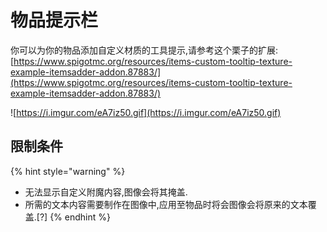# 物品提示栏

你可以为你的物品添加自定义材质的工具提示,请参考这个栗子的扩展:  
[https://www.spigotmc.org/resources/items-custom-tooltip-texture-example-itemsadder-addon.87883/](https://www.spigotmc.org/resources/items-custom-tooltip-texture-example-itemsadder-addon.87883/)

![https://i.imgur.com/eA7iz50.gif](https://i.imgur.com/eA7iz50.gif)

## 限制条件

{% hint style="warning" %}
* 无法显示自定义附魔内容,图像会将其掩盖.
* 所需的文本内容需要制作在图像中,应用至物品时将会图像会将原来的文本覆盖.\[?\]
{% endhint %}

